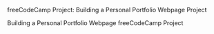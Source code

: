 freeCodeCamp Project: Building a Personal Portfolio Webpage Project

Building a Personal Portfolio Webpage freeCodeCamp Project